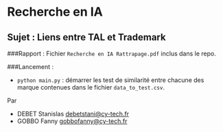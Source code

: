 # Recherche en IA
## Sujet : Liens entre TAL et Trademark

###Rapport :
Fichier `Recherche en IA Rattrapage.pdf` inclus dans le repo.

###Lancement :
- `python main.py` : démarrer les test de similarité entre chacune des marque contenues dans le fichier `data_to_test.csv`.

Par
- DEBET Stanislas debetstani@cy-tech.fr
- GOBBO Fanny gobbofanny@cy-tech.fr
